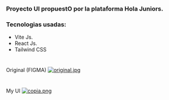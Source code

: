 ### Proyecto UI propuestO por la plataforma Hola Juniors.

### Tecnologias usadas:
- Vite Js.
- React Js.
- Tailwind CSS

#

Original (FIGMA)
[![original.jpg](https://i.postimg.cc/bw0T6MDg/original.jpg)](https://postimg.cc/SnsCRgGY)

#

My UI 
[![copia.png](https://i.postimg.cc/hjv1ttCZ/copia.png)](https://postimg.cc/LYd1y2Fj)
